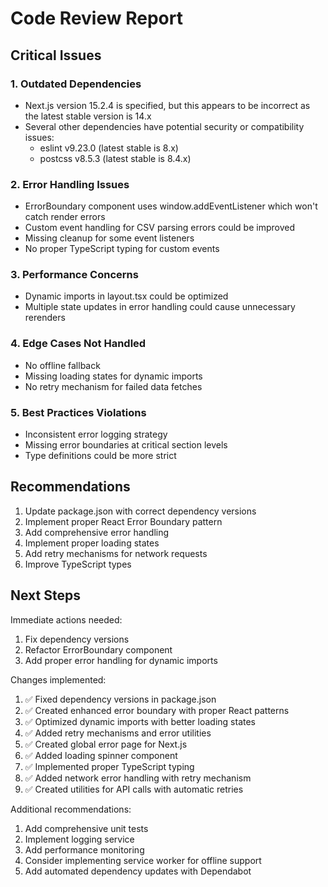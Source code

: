 # Code Review Report

## Critical Issues

### 1. Outdated Dependencies

- Next.js version 15.2.4 is specified, but this appears to be incorrect as the latest stable version is 14.x
- Several other dependencies have potential security or compatibility issues:
  - eslint v9.23.0 (latest stable is 8.x)
  - postcss v8.5.3 (latest stable is 8.4.x)

### 2. Error Handling Issues

- ErrorBoundary component uses window.addEventListener which won't catch render errors
- Custom event handling for CSV parsing errors could be improved
- Missing cleanup for some event listeners
- No proper TypeScript typing for custom events

### 3. Performance Concerns

- Dynamic imports in layout.tsx could be optimized
- Multiple state updates in error handling could cause unnecessary rerenders

### 4. Edge Cases Not Handled

- No offline fallback
- Missing loading states for dynamic imports
- No retry mechanism for failed data fetches

### 5. Best Practices Violations

- Inconsistent error logging strategy
- Missing error boundaries at critical section levels
- Type definitions could be more strict

## Recommendations

1. Update package.json with correct dependency versions
2. Implement proper React Error Boundary pattern
3. Add comprehensive error handling
4. Implement proper loading states
5. Add retry mechanisms for network requests
6. Improve TypeScript types

## Next Steps

Immediate actions needed:

1. Fix dependency versions
2. Refactor ErrorBoundary component
3. Add proper error handling for dynamic imports

Changes implemented:

1. ✅ Fixed dependency versions in package.json
2. ✅ Created enhanced error boundary with proper React patterns
3. ✅ Optimized dynamic imports with better loading states
4. ✅ Added retry mechanisms and error utilities
5. ✅ Created global error page for Next.js
6. ✅ Added loading spinner component
7. ✅ Implemented proper TypeScript typing
8. ✅ Added network error handling with retry mechanism
9. ✅ Created utilities for API calls with automatic retries

Additional recommendations:

1. Add comprehensive unit tests
2. Implement logging service
3. Add performance monitoring
4. Consider implementing service worker for offline support
5. Add automated dependency updates with Dependabot
